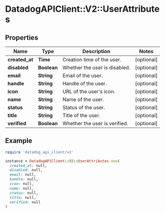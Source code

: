 # DatadogAPIClient::V2::UserAttributes

## Properties

| Name | Type | Description | Notes |
| ---- | ---- | ----------- | ----- |
| **created_at** | **Time** | Creation time of the user. | [optional] |
| **disabled** | **Boolean** | Whether the user is disabled. | [optional] |
| **email** | **String** | Email of the user. | [optional] |
| **handle** | **String** | Handle of the user. | [optional] |
| **icon** | **String** | URL of the user&#39;s icon. | [optional] |
| **name** | **String** | Name of the user. | [optional] |
| **status** | **String** | Status of the user. | [optional] |
| **title** | **String** | Title of the user. | [optional] |
| **verified** | **Boolean** | Whether the user is verified. | [optional] |

## Example

```ruby
require 'datadog_api_client/v2'

instance = DatadogAPIClient::V2::UserAttributes.new(
  created_at: null,
  disabled: null,
  email: null,
  handle: null,
  icon: null,
  name: null,
  status: null,
  title: null,
  verified: null
)
```

